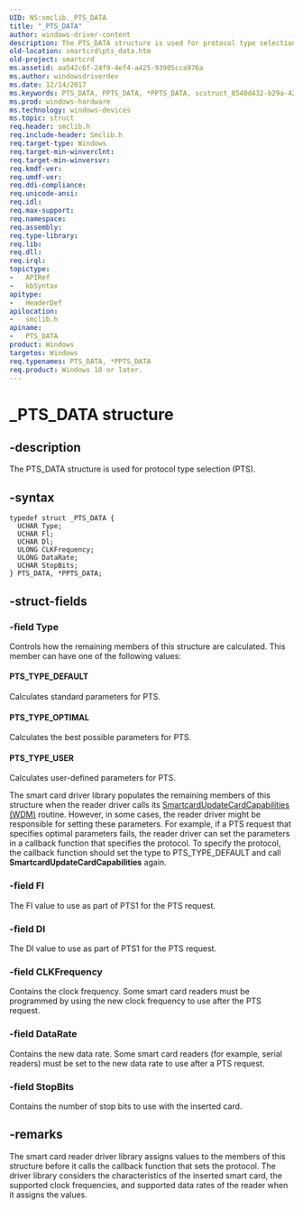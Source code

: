 ```yaml
---
UID: NS:smclib._PTS_DATA
title: "_PTS_DATA"
author: windows-driver-content
description: The PTS_DATA structure is used for protocol type selection (PTS).
old-location: smartcrd\pts_data.htm
old-project: smartcrd
ms.assetid: aa542c6f-24f9-4ef4-a425-93905cca976a
ms.author: windowsdriverdev
ms.date: 12/14/2017
ms.keywords: PTS_DATA, PPTS_DATA, *PPTS_DATA, scstruct_8540d432-b29a-4227-a305-da7aba23a26d.xml, smclib/PPTS_DATA, smclib/PTS_DATA, _PTS_DATA, PTS_DATA structure [Smart Card Reader Devices], PPTS_DATA structure pointer [Smart Card Reader Devices], smartcrd.pts_data
ms.prod: windows-hardware
ms.technology: windows-devices
ms.topic: struct
req.header: smclib.h
req.include-header: Smclib.h
req.target-type: Windows
req.target-min-winverclnt: 
req.target-min-winversvr: 
req.kmdf-ver: 
req.umdf-ver: 
req.ddi-compliance: 
req.unicode-ansi: 
req.idl: 
req.max-support: 
req.namespace: 
req.assembly: 
req.type-library: 
req.lib: 
req.dll: 
req.irql: 
topictype:
-	APIRef
-	kbSyntax
apitype:
-	HeaderDef
apilocation:
-	smclib.h
apiname:
-	PTS_DATA
product: Windows
targetos: Windows
req.typenames: PTS_DATA, *PPTS_DATA
req.product: Windows 10 or later.
---
```


# _PTS_DATA structure


## -description


The PTS_DATA structure is used for protocol type selection (PTS).


## -syntax


````
typedef struct _PTS_DATA {
  UCHAR Type;
  UCHAR Fl;
  UCHAR Dl;
  ULONG CLKFrequency;
  ULONG DataRate;
  UCHAR StopBits;
} PTS_DATA, *PPTS_DATA;
````


## -struct-fields




### -field Type

Controls how the remaining members of this structure are calculated. This member can have one of the following values:




#### PTS_TYPE_DEFAULT

Calculates standard parameters for PTS.


#### PTS_TYPE_OPTIMAL

Calculates the best possible parameters for PTS.


#### PTS_TYPE_USER

Calculates user-defined parameters for PTS.

The smart card driver library populates the remaining members of this structure when the reader driver calls its <a href="https://msdn.microsoft.com/library/windows/hardware/ff548972">SmartcardUpdateCardCapabilities (WDM)</a> routine. However, in some cases, the reader driver might be responsible for setting these parameters. For example, if a PTS request that specifies optimal parameters fails, the reader driver can set the parameters in a callback function that specifies the protocol. To specify the protocol, the callback function should set the type to PTS_TYPE_DEFAULT and call <b>SmartcardUpdateCardCapabilities</b> again. 


### -field Fl

The Fl value to use as part of PTS1 for the PTS request.


### -field Dl

The Dl value to use as part of PTS1 for the PTS request.


### -field CLKFrequency

Contains the clock frequency. Some smart card readers must be programmed by using the new clock frequency to use after the PTS request.


### -field DataRate

Contains the new data rate. Some smart card readers (for example, serial readers) must be set to the new data rate to use after a PTS request.


### -field StopBits

Contains the number of stop bits to use with the inserted card.


## -remarks


The smart card reader driver library assigns values to the members of this structure before it calls the callback function that sets the protocol. The driver library considers the characteristics of the inserted smart card, the supported clock frequencies, and supported data rates of the reader when it assigns the values. 


